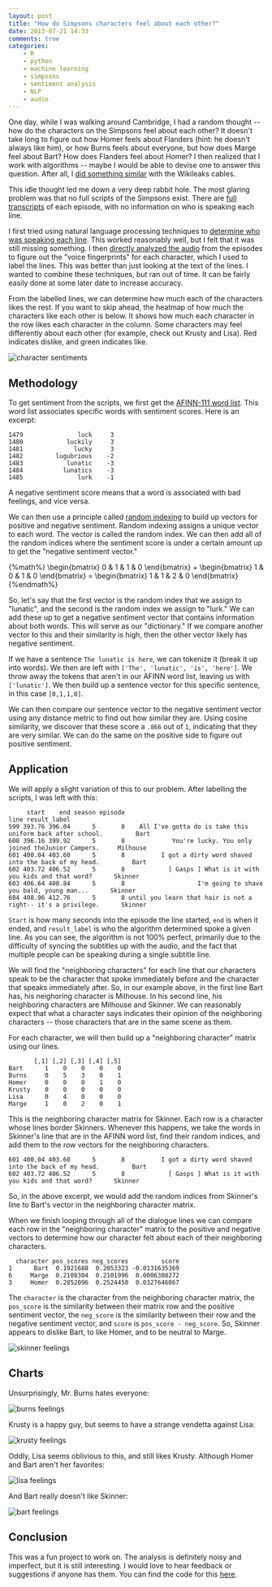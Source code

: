 ```yaml
---
layout: post
title: "How do Simpsons characters feel about each other?"
date: 2013-07-21 14:33
comments: true
categories:
    - R
    - python
    - machine learning
    - simpsons
    - sentiment analysis
    - NLP
    - audio
---
```


One day, while I was walking around Cambridge, I had a random thought -- how do the characters on the Simpsons feel about each other?  It doesn't take long to figure out how Homer feels about Flanders (hint:  he doesn't always like him), or how Burns feels about everyone, but how does Marge feel about Bart?  How does Flanders feel about Homer?  I then realized that I work with algorithms -- maybe I would be able to devise one to answer this question.  After all, I [did something similar](http://vikparuchuri.com/blog/tracking-us-sentiments-over-time-in/) with the Wikileaks cables.

This idle thought led me down a very deep rabbit hole.  The most glaring problem was that no full scripts of the Simpsons exist.  There are [full transcripts](http://www.springfieldspringfield.co.uk/view_episode_scripts.php?tv-show=the-simpsons&episode=s01e01) of each episode, with no information on who is speaking each line.

I first tried using natural language processing techniques to [determine who was speaking each line](/blog/figuring-out-which-simpsons-character-is-speaking).  This worked reasonably well, but I felt that it was still missing something.  I then [directly analyzed the audio](/blog/analyzing-audio-to-figure-out-which-simpsons-character-is-speaking/) from the episodes to figure out the "voice fingerprints" for each character, which I used to label the lines.  This was better than just looking at the text of the lines.  I wanted to combine these techniques, but ran out of time.  It can be fairly easily done at some later date to increase accuracy.

From the labelled lines, we can determine how much each of the characters likes the rest.  If you want to skip ahead, the heatmap of how much the characters like each other is below.  It shows how much each character in the row likes each character in the column.  Some characters may feel differently about each other (for example, check out Krusty and Lisa).  Red indicates dislike, and green indicates like.

![character sentiments](http://www.vikparuchuri.com/images/simpsons-sentiment/character_sentiments.png)

<!--more-->

Methodology
--------------------------------------

To get sentiment from the scripts, we first get the [AFINN-111 word list](http://www2.imm.dtu.dk/pubdb/views/publication_details.php?id=6010).  This word list associates specific words with sentiment scores.  Here is an excerpt:

```
1479               luck     3
1480            luckily     3
1481              lucky     3
1482         lugubrious    -2
1483            lunatic    -3
1484           lunatics    -3
1485               lurk    -1
```

A negative sentiment score means that a word is associated with bad feelings, and vice versa.

We can then use a principle called [random indexing](http://en.wikipedia.org/wiki/Random_indexing) to build up vectors for positive and negative sentiment.  Random indexing assigns a unique vector to each word.  The vector is called the random index.  We can then add all of the random indices where the sentiment score is under a certain amount up to get the "negative sentiment vector."

{%math%}
\begin{bmatrix}
0 & 1 & 1 & 0
\end{bmatrix} + \begin{bmatrix}
1 & 0 & 1 & 0
\end{bmatrix} = \begin{bmatrix}
1 & 1 & 2 & 0
\end{bmatrix}
{%endmath%}

So, let's say that the first vector is the random index that we assign to "lunatic", and the second is the random index we assign to "lurk."  We can add these up to get a negative sentiment vector that contains information about both words.  This will serve as our "dictionary."  If we compare another vector to this and their similarity is high, then the other vector likely has negative sentiment.

If we have a sentence `The lunatic is here`, we can tokenize it (break it up into words).  We then are left with `['The', 'lunatic', 'is', 'here']`.  We throw away the tokens that aren't in our AFINN word list, leaving us with `['lunatic']`.  We then build up a sentence vector for this specific sentence, in this case `[0,1,1,0]`.

We can then compare our sentence vector to the negative sentiment vector using any distance metric to find out how similar they are.  Using cosine similarity, we discover that these score a `.866` out of `1`, indicating that they are very similar.  We can do the same on the positive side to figure out positive sentiment.

Application
----------------------------------------------------------------

We will apply a slight variation of this to our problem.  After labelling the scripts, I was left with this:

```
     start    end season episode                                                         line result_label
599 393.76 396.04      5       8    All I've gotta do is take this uniform back after school.         Bart
600 396.16 399.92      5       8             You're lucky. You only joined theJunior Campers.     Milhouse
601 400.04 403.60      5       8          I got a dirty word shaved into the back of my head.         Bart
602 403.72 406.52      5       8            [ Gasps ] What is it with you kids and that word?      Skinner
603 406.64 408.84      5       8                    I'm going to shave you bald, young man...      Skinner
604 408.96 412.76      5       8 until you learn that hair is not a right-- it's a privilege.      Skinner
```

`Start` is how many seconds into the episode the line started, `end` is when it ended, and `result_label` is who the algorithm determined spoke a given line.  As you can see, the algorithm is not 100% perfect, primarily due to the difficulty of syncing the subtitles up with the audio, and the fact that multiple people can be speaking during a single subtitle line.

We will find the "neighboring characters" for each line that our characters speak to be the character that spoke immediately before and the character that speaks immediately after.  So, in our example above, in the first line Bart has, his neighoring character is Milhouse.  In his second line, his neighboring characters are Milhouse and Skinner.  We can reasonably expect that what a character says indicates their opinion of the neighboring characters -- those characters that are in the same scene as them.

For each character, we will then build up a "neighboring character" matrix using our lines.

```
       [,1] [,2] [,3] [,4] [,5]
Bart      1    0    0    0    0
Burns     0    5    3    0    1
Homer     0    0    0    1    0
Krusty    0    0    0    0    0
Lisa      0    4    0    0    0
Marge     1    0    2    0    1
```

This is the neighboring character matrix for Skinner.  Each row is a character whose lines border Skinners.  Whenever this happens, we take the words in Skinner's line that are in the AFINN word list, find their random indices, and add them to the row vectors for the neighboring characters.

```
601 400.04 403.60      5       8          I got a dirty word shaved into the back of my head.         Bart
602 403.72 406.52      5       8            [ Gasps ] What is it with you kids and that word?      Skinner
```

So, in the above excerpt, we would add the random indices from Skinner's line to Bart's vector in the neighboring character matrix.

When we finish looping through all of the dialogue lines we can compare each row in the "neighboring character" matrix to the positive and negative vectors to determine how our character felt about each of their neighboring characters.

```
  character pos_scores neg_scores         score
1      Bart  0.1921688  0.2053323 -0.0131635369
6     Marge  0.2108304  0.2101996  0.0006308272
3     Homer  0.2852096  0.2524450  0.0327646067
```

The `character` is the character from the neighboring character matrix, the `pos_score` is the similarity between their matrix row and the positive sentiment vector, the `neg_score` is the similarity between their row and the negative sentiment vector, and `score` is `pos_score - neg_score`.  So, Skinner appears to dislike Bart, to like Homer, and to be neutral to Marge.

![skinner feelings](http://www.vikparuchuri.com/images/simpsons-sentiment/skinner_feelings.png)

Charts
------------------------------------------

Unsurprisingly, Mr. Burns hates everyone:

![burns feelings](http://www.vikparuchuri.com/images/simpsons-sentiment/burns_feelings.png)

Krusty is a happy guy, but seems to have a strange vendetta against Lisa:

![krusty feelings](http://www.vikparuchuri.com/images/simpsons-sentiment/krusty_feelings.png)

Oddly, Lisa seems oblivious to this, and still likes Krusty.  Although Homer and Bart aren't her favorites:

![lisa feelings](http://www.vikparuchuri.com/images/simpsons-sentiment/lisa_feelings.png)

And Bart really doesn't like Skinner:

![bart feelings](http://www.vikparuchuri.com/images/simpsons-sentiment/bart_feelings.png)

Conclusion
--------------------------------------------

This was a fun project to work on.  The analysis is definitely noisy and imperfect, but it is still interesting.  I would love to hear feedback or suggestions if anyone has them.  You can find the code for this [here](https://github.com/vikparuchuri/simpsons-scripts).
